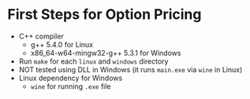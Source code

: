 # First Steps for Option Pricing

  * C++ compiler
    * g++ 5.4.0 for Linux
    * x86_64-w64-mingw32-g++ 5.3.1 for Windows
  * Run `make` for each `linux` and `windows` directory
  * NOT tested using DLL in Windows (it runs `main.exe` via `wine` in Linux)
  * Linux dependency for Windows
    * `wine` for running `.exe` file
